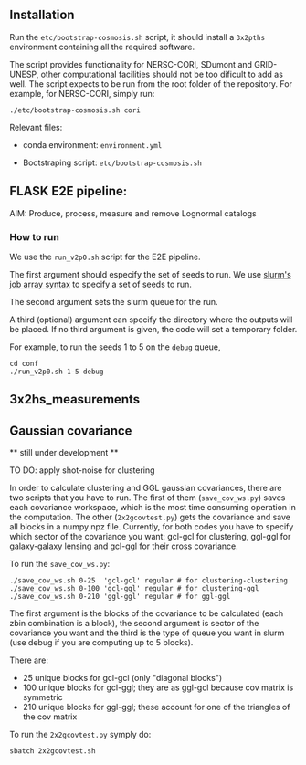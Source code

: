 ## Installation

Run the `etc/bootstrap-cosmosis.sh` script, it should install a `3x2pths` environment containing all the required software.

The script provides functionality for NERSC-CORI, SDumont and GRID-UNESP, other computational facilities should not be too dificult to add as well.
The script expects to be run from the root folder of the repository.
For example, for NERSC-CORI, simply run:

```{sh}
./etc/bootstrap-cosmosis.sh cori
```

Relevant files:

- conda environment: `environment.yml`

- Bootstraping script: `etc/bootstrap-cosmosis.sh` 

## FLASK E2E pipeline: 

AIM: Produce, process, measure and remove Lognormal catalogs 

### How to run

We use the `run_v2p0.sh` script for the E2E pipeline.

The first argument should especify the set of seeds to run.
We use [slurm's job array syntax](https://slurm.schedmd.com/job_array.html) to specify a set of seeds to run.

The second argument sets the slurm queue for the run.

A third (optional) argument can specify the directory where the outputs will be placed.
If no third argument is given, the code will set a temporary folder.

For example, to run the seeds 1 to 5 on the `debug` queue,

```{sh}
cd conf
./run_v2p0.sh 1-5 debug
```

## 3x2hs_measurements

## Gaussian covariance

** still under development **

TO DO: apply shot-noise for clustering

In order to calculate clustering and GGL gaussian covariances, there are two scripts that you have to run. 
The first of them (`save_cov_ws.py`) saves each covariance workspace, which is the most time consuming operation in the computation. The other (`2x2gcovtest.py`) gets the covariance and save all blocks in a numpy npz file. Currently, for both codes you have to specify which sector of the covariance you want: gcl-gcl for clustering, ggl-ggl for galaxy-galaxy lensing and gcl-ggl for their cross covariance. 

To run the `save_cov_ws.py`:

```{sh}
./save_cov_ws.sh 0-25  'gcl-gcl' regular # for clustering-clustering
./save_cov_ws.sh 0-100 'gcl-ggl' regular # for clustering-ggl
./save_cov_ws.sh 0-210 'ggl-ggl' regular # for ggl-ggl
```

The first argument is the blocks of the covariance to be calculated (each zbin combination is a block), the second argument is sector of the covariance you want and the third is the type of queue you want in slurm (use debug if you are computing up to 5 blocks). 

There are: 
- 25 unique blocks for gcl-gcl (only "diagonal blocks")
- 100 unique blocks for gcl-ggl; they are as ggl-gcl because cov matrix is symmetric
- 210 unique blocks for ggl-ggl; these account for one of the triangles of the cov matrix

To run the `2x2gcovtest.py` symply do:

```{sh}
sbatch 2x2gcovtest.sh
```
